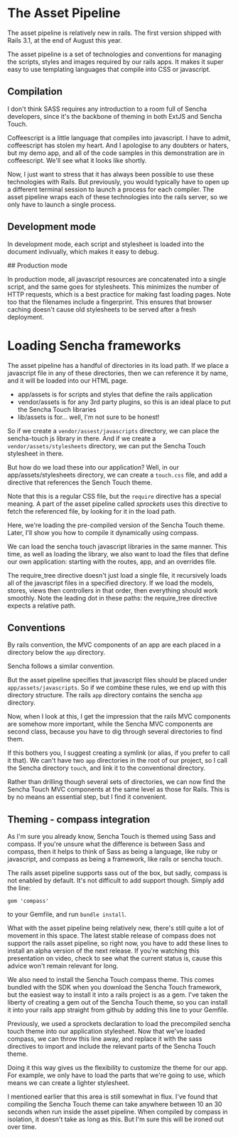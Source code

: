 # The Asset Pipeline

The asset pipeline is relatively new in rails. The first version shipped with Rails 3.1, at the end of August this year.

The asset pipeline is a set of technologies and conventions for managing the scripts, styles and images required by our rails apps. It makes it super easy to use templating languages that compile into CSS or javascript.

## Compilation

I don't think SASS requires any introduction to a room full of Sencha developers, since it's the backbone of theming in both ExtJS and Sencha Touch.

Coffeescript is a little language that compiles into javascript. I have to admit, coffeescript has stolen my heart. And I apologise to any doubters or haters, but my demo app, and all of the code samples in this demonstration are in coffeescript. We'll see what it looks like shortly.

Now, I just want to stress that it has always been possible to use these technologies with Rails. But previously, you would typically have to open up a different terminal session to launch a process for each compiler. The asset pipeline wraps each of these technologies into the rails server, so we only have to launch a single process.

## Development mode

In development mode, each script and stylesheet is loaded into the document indivually, which makes it easy to debug.

## Production mode

In production mode, all javascript resources are concatenated into a single script, and the same goes for stylesheets. This minimizes the number of HTTP requests, which is a best practice for making fast loading pages. Note too that the filenames include a fingerprint. This ensures that browser caching doesn't cause old stylesheets to be served after a fresh deployment.

# Loading Sencha frameworks

The asset pipeline has a handful of directories in its load path. If we place a javascript file in any of these directories, then we can reference it by name, and it will be loaded into our HTML page.

* app/assets is for scripts and styles that define the rails application
* vendor/assets is for any 3rd party plugins, so this is an ideal place to put the Sencha Touch libraries
* lib/assets is for... well, I'm not sure to be honest!

So if we create a `vendor/assest/javascripts` directory, we can place the sencha-touch js library in there. And if we create a `vendor/assets/stylesheets` directory, we can put the Sencha Touch stylesheet in there.

But how do we load these into our application? Well, in our app/assets/stylesheets directory, we can create a `touch.css` file, and add a directive that references the Sench Touch theme.

Note that this is a regular CSS file, but the `require` directive has a special meaning. A part of the asset pipeline called *sprockets* uses this directive to fetch the referenced file, by looking for it in the load path.

Here, we're loading the pre-compiled version of the Sencha Touch theme. Later, I'll show you how to compile it dynamically using compass.

We can load the sencha touch javascript libraries in the same manner. This time, as well as loading the library, we also want to load the files that define our own application: starting with the routes, app, and an overrides file.

The require_tree directive doesn't just load a single file, it recursively loads all of the javascript files in a specified directory. If we load the models, stores, views then controllers in that order, then everything should work smoothly. Note the leading dot in these paths: the require_tree directive expects a relative path.

## Conventions

By rails convention, the MVC components of an app are each placed in a directory below the `app` directory.

Sencha follows a similar convention.

But the asset pipeline specifies that javascript files should be placed under `app/assets/javascripts`. So if we combine these rules, we end up with this directory structure. The rails `app` directory contains the sencha `app` directory.

Now, when I look at this, I get the impression that the rails MVC components are somehow more important, while the Sencha MVC components are second class, because you have to dig through several directories to find them.

If this bothers you, I suggest creating a symlink (or alias, if you prefer to call it that). We can't have two `app` directories in the root of our project, so I call the Sencha directory `touch`, and link it to the conventional directory.

Rather than drilling though several sets of directories, we can now find the Sencha Touch MVC components at the same level as those for Rails. This is by no means an essential step, but I find it convenient.

## Theming - compass integration

As I'm sure you already know, Sencha Touch is themed using Sass and compass. If you're unsure what the difference is between Sass and compass, then it helps to think of Sass as being a language, like ruby or javascript, and compass as being a framework, like rails or sencha touch.

The rails asset pipeline supports sass out of the box, but sadly, compass is not enabled by default. It's not difficult to add support though. Simply add the line:

    gem 'compass'

to your Gemfile, and run `bundle install`.

What with the asset pipeline being relatively new, there's still quite a lot of movement in this space. The latest stable release of compass does not support the rails asset pipeline, so right now, you have to add these lines to install an alpha version of the next release. If you're watching this presentation on video, check to see what the current status is, cause this advice won't remain relevant for long.

We also need to install the Sencha Touch compass theme. This comes bundled with the SDK when you download the Sencha Touch framework, but the easiest way to install it into a rails project is as a gem. I've taken the liberty of creating a gem out of the Sencha Touch theme, so you can install it into your rails app straight from github by adding this line to your Gemfile.

Previously, we used a sprockets declaration to load the precompiled sencha touch theme into our application stylesheet. Now that we've loaded compass, we can throw this line away, and replace it with the sass directives to import and include the relevant parts of the Sencha Touch theme.

Doing it this way gives us the flexibility to customize the theme for our app. For example, we only have to load the parts that we're going to use, which means we can create a lighter stylesheet.

I mentioned earlier that this area is still somewhat in flux. I've found that compiling the Sencha Touch theme can take anywhere between 10 an 30 seconds when run inside the asset pipeline. When compiled by compass in isolation, it doesn't take as long as this. But I'm sure this will be ironed out over time.

